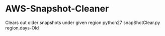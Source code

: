 # AWS-Snapshot-Cleaner
Clears out older snapshots under given region
python27 snapShotClear.py region,days-Old
